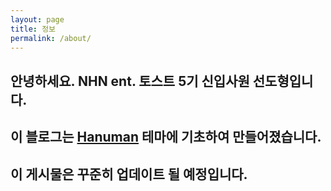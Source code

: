 ```yaml
---
layout: page
title: 정보
permalink: /about/
---
```

## 안녕하세요. NHN ent. 토스트 5기 신입사원 선도형입니다.

## 이 블로그는 [Hanuman](https://samanyougarg.com/hanuman) 테마에 기초하여 만들어졌습니다.

## 이 게시물은 꾸준히 업데이트 될 예정입니다.
